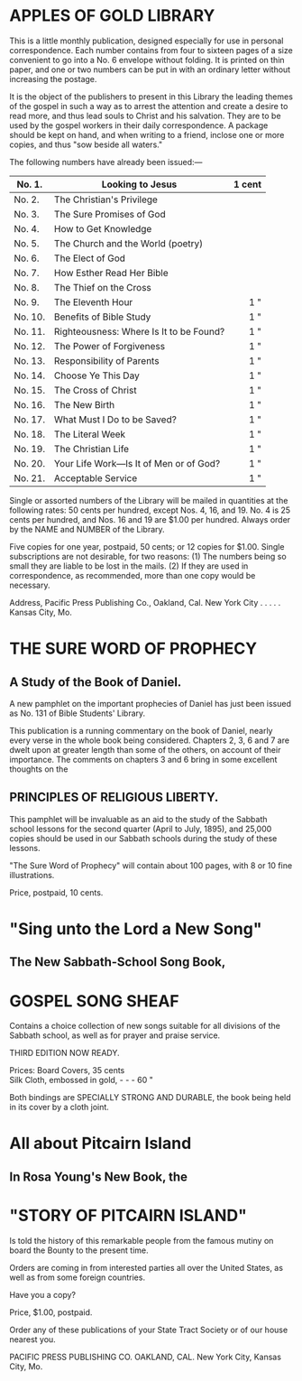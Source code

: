 # APPLES OF GOLD LIBRARY

This is a little monthly publication, designed especially for use in personal correspondence. Each number contains from four to sixteen pages of a size convenient to go into a No. 6 envelope without folding. It is printed on thin paper, and one or two numbers can be put in with an ordinary letter without increasing the postage.

It is the object of the publishers to present in this Library the leading themes of the gospel in such a way as to arrest the attention and create a desire to read more, and thus lead souls to Christ and his salvation. They are to be used by the gospel workers in their daily correspondence. A package should be kept on hand, and when writing to a friend, inclose one or more copies, and thus "sow beside all waters."

The following numbers have already been issued:—

| No. 1. | Looking to Jesus | 1 cent |
|--------|-----------------|------:|
| No. 2. | The Christian's Privilege | |
| No. 3. | The Sure Promises of God | |
| No. 4. | How to Get Knowledge | |
| No. 5. | The Church and the World (poetry) | |
| No. 6. | The Elect of God | |
| No. 7. | How Esther Read Her Bible | |
| No. 8. | The Thief on the Cross | |
| No. 9. | The Eleventh Hour | 1 " |
| No. 10. | Benefits of Bible Study | 1 " |
| No. 11. | Righteousness: Where Is It to be Found? | 1 " |
| No. 12. | The Power of Forgiveness | 1 " |
| No. 13. | Responsibility of Parents | 1 " |
| No. 14. | Choose Ye This Day | 1 " |
| No. 15. | The Cross of Christ | 1 " |
| No. 16. | The New Birth | 1 " |
| No. 17. | What Must I Do to be Saved? | 1 " |
| No. 18. | The Literal Week | 1 " |
| No. 19. | The Christian Life | 1 " |
| No. 20. | Your Life Work—Is It of Men or of God? | 1 " |
| No. 21. | Acceptable Service | 1 " |

Single or assorted numbers of the Library will be mailed in quantities at the following rates: 50 cents per hundred, except Nos. 4, 16, and 19. No. 4 is 25 cents per hundred, and Nos. 16 and 19 are $1.00 per hundred. Always order by the NAME and NUMBER of the Library.

Five copies for one year, postpaid, 50 cents; or 12 copies for $1.00. Single subscriptions are not desirable, for two reasons: (1) The numbers being so small they are liable to be lost in the mails. (2) If they are used in correspondence, as recommended, more than one copy would be necessary.

Address,
Pacific Press Publishing Co.,
Oakland, Cal.
New York City . . . . . Kansas City, Mo.

# THE SURE WORD OF PROPHECY
## A Study of the Book of Daniel.

A new pamphlet on the important prophecies of Daniel has just been issued as No. 131 of Bible Students' Library.

This publication is a running commentary on the book of Daniel, nearly every verse in the whole book being considered. Chapters 2, 3, 6 and 7 are dwelt upon at greater length than some of the others, on account of their importance. The comments on chapters 3 and 6 bring in some excellent thoughts on the

## PRINCIPLES OF RELIGIOUS LIBERTY.

This pamphlet will be invaluable as an aid to the study of the Sabbath school lessons for the second quarter (April to July, 1895), and 25,000 copies should be used in our Sabbath schools during the study of these lessons.

"The Sure Word of Prophecy" will contain about 100 pages, with 8 or 10 fine illustrations.

Price, postpaid, 10 cents.

# "Sing unto the Lord a New Song"
## The New Sabbath-School Song Book,

# GOSPEL SONG SHEAF

Contains a choice collection of new songs suitable for all divisions of the Sabbath school, as well as for prayer and praise service.

THIRD EDITION NOW READY.

Prices: Board Covers, 35 cents  
       Silk Cloth, embossed in gold, - - - 60 "

Both bindings are SPECIALLY STRONG AND DURABLE, the book being held in its cover by a cloth joint.

# All about Pitcairn Island
## In Rosa Young's New Book, the

# "STORY OF PITCAIRN ISLAND"

Is told the history of this remarkable people from the famous mutiny on board the Bounty to the present time.

Orders are coming in from interested parties all over the United States, as well as from some foreign countries.

Have you a copy?

Price, $1.00, postpaid.

Order any of these publications of your State Tract Society or of our house nearest you.

PACIFIC PRESS PUBLISHING CO.
OAKLAND, CAL.
New York City,                 Kansas City, Mo.